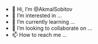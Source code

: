 - 👋 Hi, I’m @AkmalSobitov
- 👀 I’m interested in ...
- 🌱 I’m currently learning ...
- 💞️ I’m looking to collaborate on ...
- 📫 How to reach me ...

<!---
AkmalSobitov/AkmalSobitov is a ✨ special ✨ repository because its `README.md` (this file) appears on your GitHub profile.
You can click the Preview link to take a look at your changes.
--->
